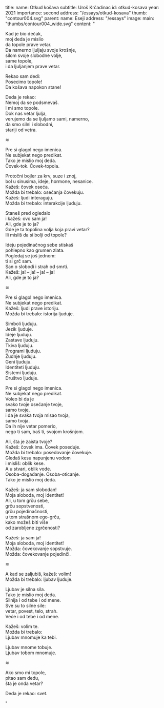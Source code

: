 title:
    name: Otkud košava 
    subtitle: Uroš Krčadinac
id: otkud-kosava
year: 2021
importance: second
address: "/essays/otkud-kosava"
thumb: "contour004.svg"
parent:
    name: Eseji
    address: "/essays"
image:
    main: "thumbs/contour004_wide.svg"
content: "<p class='regular'>Kad je bio dečak,<br> 
moj deda je mislio<br>
da topole prave vetar.<br>
Da namerno ljuljaju svoje krošnje,<br> 
silom svoje slobodne volje,<br> 
same topole,<br>
i da ljuljanjem prave vetar.</p>
<p class='regular'>Rekao sam dedi:<br> 
Posecimo topole!<br>
Da košava napokon stane!</p>
<p class='regular'>Deda je rekao:<br> 
Nemoj da se podsmevaš.<br> 
I mi smo topole.<br>
Dok nas vetar ljulja,<br>
verujemo da se ljuljamo sami, namerno,<br> 
da smo silni i slobodni,<br>
stariji od vetra.</p>
<p class='regular'>≋</p>
<p class='regular'>Pre si glagol nego imenica.<br> 
Ne subjekat nego predikat.<br>
Tako je mislio moj deda.<br>
Čovek-tok. Čovek-topola.</p>
<p class='regular'>Protočni bojler za krv, suze i znoj,<br>
bol u sinusima, ideje, hormone, nesanice.<br> 
Kažeš: čovek oseća.<br>
Možda bi trebalo: osećanja čovekuju.<br> 
Kažeš: ljudi interaguju.<br>
Možda bi trebalo: interakcije ljuduju.</p>
<p class='regular'>Staneš pred ogledalo<br>
i kažeš: ovo sam ja!<br>
Ali, gde je to ja?<br>
Gde je ta topolina volja koja pravi vetar?<br>
Ili misliš da si bolji od topole?</p>
<p class='regular'>Ideju pojedinačnog sebe stiskaš<br>
pohlepno kao grumen zlata.<br>
Pogledaj se još jednom:<br>
ti si grč sam.<br>
San o slobodi i strah od smrti.<br>
Kažeš: ja! – ja! – ja! – ja!<br>
Ali, gde je to ja?</p>
<p class='regular'>≋</p>
<p class='regular'>Pre si glagol nego imenica.<br> 
Ne subjekat nego predikat.<br>
Kažeš: ljudi prave istoriju.<br>
Možda bi trebalo: istorija ljuduje.</p> 
<p class='regular'>Simboli ljuduju.<br> 
Jezik ljuduje.<br>
Ideje ljuduju.<br>
Zastave ljuduju.<br>
Tkiva ljuduju.<br>
Programi ljuduju.<br>
Žudnje ljuduju.<br>
Geni ljuduju.<br>
Identiteti ljuduju.<br> 
Sistemi ljuduju.<br> 
Društvo ljuduje.</p>
<p class='regular'>Pre si glagol nego imenica.<br> 
Ne subjekat nego predikat.<br> 
Voleo bi da je<br>
svako tvoje osećanje tvoje,<br> 
samo tvoje,<br>
i da je svaka tvoja misao tvoja,<br> 
samo tvoja.<br>
Da ih nije vetar pomerio,<br>
nego ti sam, baš ti, svojom krošnjom.</p>
<p class='regular'>Ali, šta je zaista tvoje?<br> 
Kažeš: čovek ima. Čovek poseduje.<br>
Možda bi trebalo: posedovanje čovekuje.<br>
Gledaš kesu napunjenu vodom<br>
i misliš: oblik kese.<br>
A u stvari, oblik vode.<br>
Osoba-događanje. Osoba-oticanje.<br>
Tako je mislio moj deda.</p>
<p class='regular'>Kažeš: ja sam slobodan!<br> 
Moja sloboda, moj identitet!<br> 
Ali, u tom grču sebe,<br>
grču sopstvenosti,<br> 
grču pojedinačnosti,<br>
u tom strašnom ego-grču,<br> 
kako možeš biti više<br>
od zarobljene zgrčenosti?</p>
<p class='regular'>Kažeš: ja sam ja!<br>
Moja sloboda, moj identitet!<br>
Možda: čovekovanje sopstvuje.<br>
Možda: čovekovanje pojedinči.</p>
<p class='regular'>≋</p>
<p class='regular'>A kad se zaljubiš, kažeš: volim!<br> 
Možda bi trebalo: ljubav ljuduje.</p> 
<p class='regular'>Ljubav je silna sila.<br>
Tako je mislio moj deda.<br>
Silnija i od tebe i od mene.<br>
Sve su to silne sile:<br>
vetar, povest, telo, strah.<br>
Veće i od tebe i od mene.</p>
<p class='regular'>Kažeš: volim te.<br> 
Možda bi trebalo:<br>
Ljubav mnomuje ka tebi.</p>
<p class='regular'>Ljubav mnome tobuje.<br>
Ljubav tobom mnomuje.</p>
<p class='regular'>≋</p>
<p class='regular'>Ako smo mi topole,<br> 
pitao sam dedu,<br>
šta je onda vetar?</p>
<p class='regular'>Deda je rekao: svet.</p>"